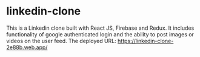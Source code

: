 # linkedin-clone
This is a Linkedin clone built with React JS, Firebase and Redux. It includes functionality of google authenticated login and the ability to post images or videos on the user feed. The deployed URL: https://linkedin-clone-2e88b.web.app/
